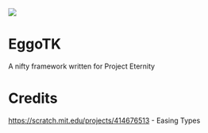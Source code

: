 <img src="https://i.imgur.com/kGB1KCB.png"/>

# EggoTK
A nifty framework written for Project Eternity

# Credits
https://scratch.mit.edu/projects/414676513 - Easing Types
